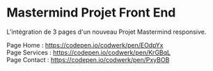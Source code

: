 # Mastermind Projet Front End
 L’intégration de 3 pages d'un nouveau Projet Mastermind responsive.
 
 Page Home : https://codepen.io/codwerk/pen/EOdpYx <br/>
 Page Services : https://codepen.io/codwerk/pen/KrGBqL <br/>
 Page Contact : https://codepen.io/codwerk/pen/PxyBOB

